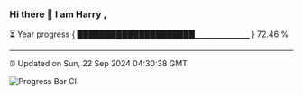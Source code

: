 ### Hi there 👋 I am Harry , 

⏳ Year progress { █████████████████████▁▁▁▁▁▁▁▁▁ } 72.46 %

---

⏰ Updated on Sun, 22 Sep 2024 04:30:38 GMT

![Progress Bar CI](https://github.com/duykhang68/duykhang68/workflows/Progress%20Bar%20CI/badge.svg)

